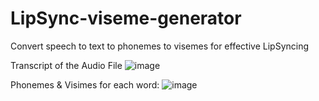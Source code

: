 # LipSync-viseme-generator
Convert speech to text to phonemes to visemes for effective LipSyncing

Transcript of the Audio File
![image](https://github.com/user-attachments/assets/1916fca3-0e62-4204-af19-a2dff47c4ec1)

Phonemes & Visimes for each word:
![image](https://github.com/user-attachments/assets/73fd9938-f6cb-40aa-b0f4-4bd6cd06ca76)

